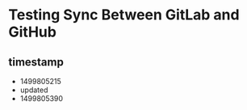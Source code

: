 # Testing Sync Between GitLab and GitHub #

## timestamp ##

 - 1499805215
 - updated
 - 1499805390

